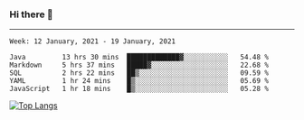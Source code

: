 ### Hi there 👋
---
<!--START_SECTION:waka-->
```text
Week: 12 January, 2021 - 19 January, 2021

Java         13 hrs 30 mins  █████████████▓░░░░░░░░░░░   54.48 % 
Markdown     5 hrs 37 mins   █████▓░░░░░░░░░░░░░░░░░░░   22.68 % 
SQL          2 hrs 22 mins   ██▒░░░░░░░░░░░░░░░░░░░░░░   09.59 % 
YAML         1 hr 24 mins    █▒░░░░░░░░░░░░░░░░░░░░░░░   05.69 % 
JavaScript   1 hr 18 mins    █▒░░░░░░░░░░░░░░░░░░░░░░░   05.28 % 
```
<!--END_SECTION:waka-->

[![Top Langs](https://github-readme-stats.vercel.app/api/top-langs/?username=HyunAh-iia&layout=compact)](https://github.com/anuraghazra/github-readme-stats)
<!--
**HyunAh-iia/HyunAh-iia** is a ✨ _special_ ✨ repository because its `README.md` (this file) appears on your GitHub profile.

Here are some ideas to get you started:

- 🔭 I’m currently working on ...
- 🌱 I’m currently learning ...
- 👯 I’m looking to collaborate on ...
- 🤔 I’m looking for help with ...
- 💬 Ask me about ...
- 📫 How to reach me: ...
- 😄 Pronouns: ...
- ⚡ Fun fact: ...
-->
